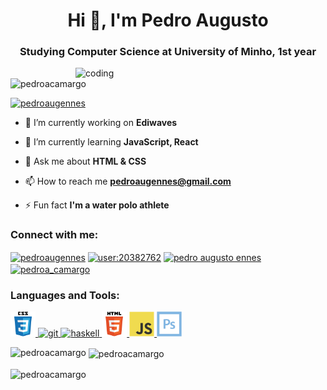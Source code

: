 <h1 align="center">Hi 👋, I'm Pedro Augusto</h1>
<h3 align="center">Studying Computer Science at University of Minho, 1st year</h3>
<img align="right" alt="coding" width="400" src="https://camo.githubusercontent.com/c1dcb74cc1c1835b1d716f5051499a2814c683c806b15f04b0eba492863703e9/68747470733a2f2f63646e2e6472696262626c652e636f6d2f75736572732f3733303730332f73637265656e73686f74732f363538313234332f6176656e746f2e676966">

<p align="left"> <img src="https://komarev.com/ghpvc/?username=pedroacamargo&label=Profile%20views&color=0e75b6&style=flat" alt="pedroacamargo" /> </p>

<p align="left"> <a href="https://twitter.com/pedroaugennes" target="blank"><img src="https://img.shields.io/twitter/follow/pedroaugennes?logo=twitter&style=for-the-badge" alt="pedroaugennes" /></a> </p>

- 🔭 I’m currently working on **Ediwaves**

- 🌱 I’m currently learning **JavaScript, React**

- 💬 Ask me about **HTML & CSS**

- 📫 How to reach me **pedroaugennes@gmail.com**

- ⚡ Fun fact **I'm a water polo athlete**

<h3 align="left">Connect with me:</h3>
<p align="left">
<a href="https://twitter.com/pedroaugennes" target="blank"><img align="center" src="https://raw.githubusercontent.com/rahuldkjain/github-profile-readme-generator/master/src/images/icons/Social/twitter.svg" alt="pedroaugennes" height="30" width="40" /></a>
<a href="https://stackoverflow.com/users/user:20382762" target="blank"><img align="center" src="https://raw.githubusercontent.com/rahuldkjain/github-profile-readme-generator/master/src/images/icons/Social/stack-overflow.svg" alt="user:20382762" height="30" width="40" /></a>
<a href="https://fb.com/pedro augusto ennes" target="blank"><img align="center" src="https://raw.githubusercontent.com/rahuldkjain/github-profile-readme-generator/master/src/images/icons/Social/facebook.svg" alt="pedro augusto ennes" height="30" width="40" /></a>
<a href="https://instagram.com/pedroa_camargo" target="blank"><img align="center" src="https://raw.githubusercontent.com/rahuldkjain/github-profile-readme-generator/master/src/images/icons/Social/instagram.svg" alt="pedroa_camargo" height="30" width="40" /></a>
</p>

<h3 align="left">Languages and Tools:</h3>
<p align="left"> <a href="https://www.w3schools.com/css/" target="_blank" rel="noreferrer"> <img src="https://raw.githubusercontent.com/devicons/devicon/master/icons/css3/css3-original-wordmark.svg" alt="css3" width="40" height="40"/> </a> <a href="https://git-scm.com/" target="_blank" rel="noreferrer"> <img src="https://www.vectorlogo.zone/logos/git-scm/git-scm-icon.svg" alt="git" width="40" height="40"/> </a> <a href="https://www.haskell.org/" target="_blank" rel="noreferrer"> <img src="https://upload.wikimedia.org/wikipedia/commons/1/1c/Haskell-Logo.svg" alt="haskell" width="40" height="40"/> </a> <a href="https://www.w3.org/html/" target="_blank" rel="noreferrer"> <img src="https://raw.githubusercontent.com/devicons/devicon/master/icons/html5/html5-original-wordmark.svg" alt="html5" width="40" height="40"/> </a> <a href="https://developer.mozilla.org/en-US/docs/Web/JavaScript" target="_blank" rel="noreferrer"> <img src="https://raw.githubusercontent.com/devicons/devicon/master/icons/javascript/javascript-original.svg" alt="javascript" width="40" height="40"/> </a> <a href="https://www.photoshop.com/en" target="_blank" rel="noreferrer"> <img src="https://raw.githubusercontent.com/devicons/devicon/master/icons/photoshop/photoshop-line.svg" alt="photoshop" width="40" height="40"/> </a> </p>

<p><img align="left" src="https://github-readme-stats.vercel.app/api/top-langs?username=pedroacamargo&show_icons=true&locale=en&layout=compact" alt="pedroacamargo" /></p>

<p>&nbsp;<img align="center" src="https://github-readme-stats.vercel.app/api?username=pedroacamargo&show_icons=true&locale=en" alt="pedroacamargo" /></p>

<p><img align="center" src="https://github-readme-streak-stats.herokuapp.com/?user=pedroacamargo&" alt="pedroacamargo" /></p>
